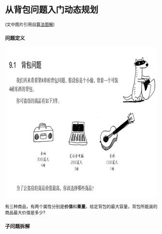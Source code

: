 # 从背包问题入门动态规划
(文中图片引用自[算法图解](https://book.douban.com/subject/26979890//))
### 问题定义
<img src="https://github.com/lwdhw1987/algorithm009-class01/blob/master/Week_06/define_problem.png" width = "800" height = "500">

有三种商品，有两个属性分别是**价值**和**重量**，给定背包的最大容量，背包所能装的商品最大价值是多少?

### 子问题拆解

